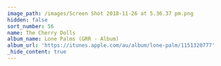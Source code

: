 ```yaml
---
image_path: /images/Screen Shot 2018-11-26 at 5.36.37 pm.png
hidden: false
sort_number: 56
name: The Cherry Dolls
album_name: Lone Palms (GRR - Album)
album_url: 'https://itunes.apple.com/au/album/lone-palm/1151320777'
_hide_content: true
---
```


